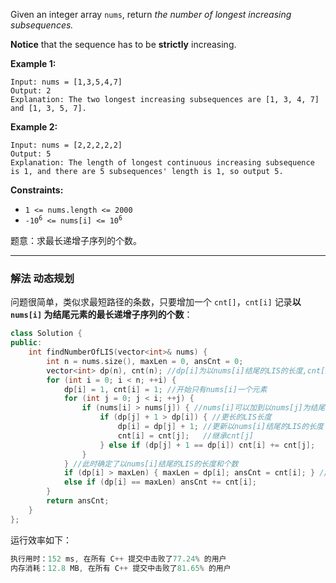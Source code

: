 <p>Given an integer array&nbsp;<code>nums</code>, return <em>the number of longest increasing subsequences.</em></p>

<p><strong>Notice</strong> that the sequence has to be <strong>strictly</strong> increasing.</p>
 
<p><strong>Example 1:</strong></p>

```clike
Input: nums = [1,3,5,4,7]
Output: 2
Explanation: The two longest increasing subsequences are [1, 3, 4, 7] and [1, 3, 5, 7].
```
<p><strong>Example 2:</strong></p> 
</pre>

```clike
Input: nums = [2,2,2,2,2]
Output: 5
Explanation: The length of longest continuous increasing subsequence is 1, and there are 5 subsequences' length is 1, so output 5.
```

 
 
<p><strong>Constraints:</strong></p>

<ul>
	<li><code>1 &lt;= nums.length &lt;= 2000</code></li>
	<li><code>-10<sup>6</sup> &lt;= nums[i] &lt;= 10<sup>6</sup></code></li>
</ul>

题意：求最长递增子序列的个数。

---
### 解法 动态规划
问题很简单，类似求最短路径的条数，只要增加一个 `cnt[]`，`cnt[i]` 记录**以 `nums[i]` 为结尾元素的最长递增子序列的个数**：
```cpp
class Solution {
public:
    int findNumberOfLIS(vector<int>& nums) {
        int n = nums.size(), maxLen = 0, ansCnt = 0;
        vector<int> dp(n), cnt(n); //dp[i]为以nums[i]结尾的LIS的长度,cnt[i]为对应的个数
        for (int i = 0; i < n; ++i) {
            dp[i] = 1, cnt[i] = 1; //开始只有nums[i]一个元素
            for (int j = 0; j < i; ++j) {
                if (nums[i] > nums[j]) { //nums[i]可以加到以nums[j]为结尾的LIS之后
                    if (dp[j] + 1 > dp[i]) { //更长的LIS长度
                        dp[i] = dp[j] + 1; //更新以nums[i]结尾的LIS的长度
                        cnt[i] = cnt[j];   //继承cnt[j]
                    } else if (dp[j] + 1 == dp[i]) cnt[i] += cnt[j];
                }
            } //此时确定了以nums[i]结尾的LIS的长度和个数
            if (dp[i] > maxLen) { maxLen = dp[i]; ansCnt = cnt[i]; } //更长的LIS长度
            else if (dp[i] == maxLen) ansCnt += cnt[i]; 
        }
        return ansCnt;
    }
};
```
运行效率如下：
```cpp
执行用时：152 ms, 在所有 C++ 提交中击败了77.24% 的用户
内存消耗：12.8 MB, 在所有 C++ 提交中击败了81.65% 的用户
```
